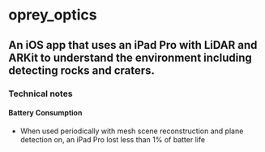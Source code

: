 # oprey_optics
## An iOS app that uses an iPad Pro with LiDAR and ARKit to understand the environment including detecting rocks and craters.

### Technical notes
#### Battery Consumption
- When used periodically with mesh scene reconstruction and plane detection on, an iPad Pro lost less than 1% of batter life

